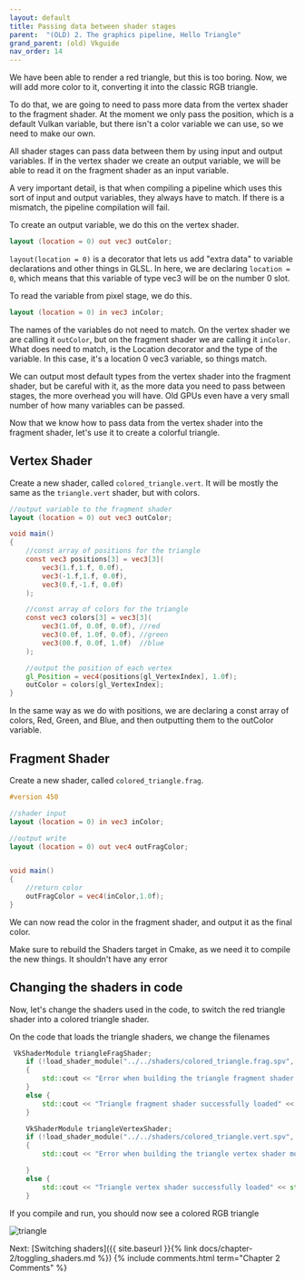 ```yaml
---
layout: default
title: Passing data between shader stages
parent:  "(OLD) 2. The graphics pipeline, Hello Triangle"
grand_parent: (old) Vkguide
nav_order: 14
---
```


We have been able to render a red triangle, but this is too boring. Now, we will add more color to it, converting it into the classic RGB triangle.

To do that, we are going to need to pass more data from the vertex shader to the fragment shader. At the moment we only pass the position, which is a default Vulkan variable, but there isn't a color variable we can use, so we need to make our own.

All shader stages can pass data between them by using input and output variables. If in the vertex shader we create an output variable, we will be able to read it on the fragment shader as an input variable.

A very important detail, is that when compiling a pipeline which uses this sort of input and output variables, they always have to match. If there is a mismatch, the pipeline compilation will fail.

To create an output variable, we do this on the vertex shader.

```glsl
layout (location = 0) out vec3 outColor;
```

`layout(location = 0)` is a decorator that lets us add "extra data" to variable declarations and other things in GLSL. In here, we are declaring `location = 0`, which means that this variable of type vec3 will be on the number 0 slot.

To read the variable from pixel stage, we do this.

```glsl
layout (location = 0) in vec3 inColor;
```

The names of the variables do not need to match. On the vertex shader we are calling it `outColor`, but on the fragment shader we are calling it `inColor`. What does need to match, is the Location decorator and the type of the variable. In this case, it's a location 0 vec3 variable, so things match.

We can output most default types from the vertex shader into the fragment shader, but be careful with it, as the more data you need to pass between stages, the more overhead you will have. Old GPUs even have a very small number of how many variables can be passed.


Now that we know how to pass data from the vertex shader into the fragment shader, let's use it to create a colorful triangle.


## Vertex Shader
Create a new shader, called `colored_triangle.vert`. It will be mostly the same as the `triangle.vert` shader, but with colors.

```glsl
//output variable to the fragment shader
layout (location = 0) out vec3 outColor;

void main()
{
	//const array of positions for the triangle
	const vec3 positions[3] = vec3[3](
		vec3(1.f,1.f, 0.0f),
		vec3(-1.f,1.f, 0.0f),
		vec3(0.f,-1.f, 0.0f)
	);

	//const array of colors for the triangle
	const vec3 colors[3] = vec3[3](
		vec3(1.0f, 0.0f, 0.0f), //red
		vec3(0.0f, 1.0f, 0.0f), //green
		vec3(00.f, 0.0f, 1.0f)  //blue
	);

	//output the position of each vertex
	gl_Position = vec4(positions[gl_VertexIndex], 1.0f);
	outColor = colors[gl_VertexIndex];
}
```

In the same way as we do with positions, we are declaring a const array of colors, Red, Green, and Blue, and then outputting them to the outColor variable.

## Fragment Shader
Create a new shader, called `colored_triangle.frag`.

```glsl
#version 450

//shader input
layout (location = 0) in vec3 inColor;

//output write
layout (location = 0) out vec4 outFragColor;


void main()
{
	//return color
	outFragColor = vec4(inColor,1.0f);
}
```

We can now read the color in the fragment shader, and output it as the final color.

Make sure to rebuild the Shaders target in Cmake, as we need it to compile the new things. It shouldn't have any error

## Changing the shaders in code
Now, let's change the shaders used in the code, to switch the red triangle shader into a colored triangle shader.

On the code that loads the triangle shaders, we change the filenames

```cpp
 VkShaderModule triangleFragShader;
    if (!load_shader_module("../../shaders/colored_triangle.frag.spv", &triangleFragShader))
    {
        std::cout << "Error when building the triangle fragment shader module" << std::endl;
    }
    else {
        std::cout << "Triangle fragment shader successfully loaded" << std::endl;
    }

    VkShaderModule triangleVertexShader;
    if (!load_shader_module("../../shaders/colored_triangle.vert.spv", &triangleVertexShader))
    {
        std::cout << "Error when building the triangle vertex shader module" << std::endl;

    }
    else {
        std::cout << "Triangle vertex shader successfully loaded" << std::endl;
    }
```

If you compile and run, you should now see a colored RGB triangle


![triangle]({{site.baseurl}}/diagrams/colorTriangle.png)

Next: [Switching shaders]({{ site.baseurl }}{% link docs/chapter-2/toggling_shaders.md %})
{% include comments.html term="Chapter 2 Comments" %}
